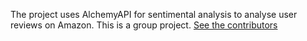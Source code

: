 The project uses AlchemyAPI for sentimental analysis to analyse user reviews on Amazon. This is a group project. [See the contributors](https://github.com/kaushal02/Easybuy/graphs/contributors)
